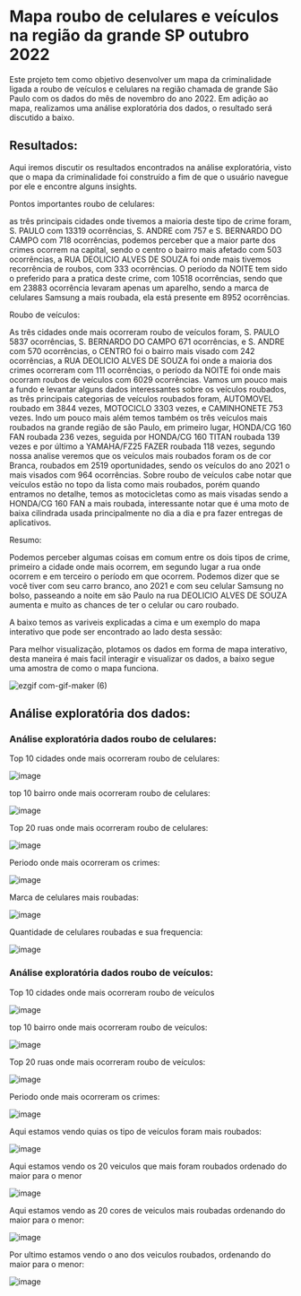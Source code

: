 # Mapa roubo de celulares e veículos na região da grande SP outubro 2022

Este projeto tem como objetivo desenvolver um mapa da criminalidade ligada a roubo de veículos e celulares na região chamada de grande São Paulo
com os dados do mês de novembro do ano 2022. Em adição ao mapa, realizamos uma análise exploratória dos dados, o resultado será discutido a baixo.

## Resultados: 
Aqui iremos discutir os resultados encontrados na análise exploratória, visto que o mapa da criminalidade foi construído a fim de que
o usuário navegue por ele e encontre alguns insights. 

Pontos importantes roubo de celulares: 

as três principais cidades onde tivemos a maioria deste tipo de crime foram, 
S. PAULO com 13319 ocorrências, S. ANDRE com 757 e S. BERNARDO DO CAMPO com 718 ocorrências, podemos perceber que a maior parte dos crimes ocorrem na capital, sendo o centro o bairro mais afetado com 503 ocorrências, a RUA DEOLICIO ALVES DE SOUZA   foi onde mais tivemos recorrência de roubos, com 333 ocorrências. O período da NOITE tem sido o preferido para a pratica deste crime, com 10518 ocorrências, sendo que em 23883 ocorrência levaram apenas um aparelho, sendo a marca de celulares Samsung a mais roubada, ela está presente em 8952 ocorrências.

Roubo de veículos: 

As três cidades onde mais ocorreram roubo de veículos foram, S. PAULO 5837 ocorrências, S. BERNARDO DO CAMPO 671 ocorrências, e S. ANDRE com 570 ocorrências, o CENTRO foi o bairro mais visado com 242 ocorrências, a RUA DEOLICIO ALVES DE SOUZA foi onde a maioria dos crimes ocorreram com 111 ocorrências, o período da NOITE foi onde mais ocorram roubos de veículos com 6029 ocorrências. Vamos um pouco mais a fundo e levantar alguns dados interessantes sobre os veículos roubados, as três principais categorias de veículos roubados foram, AUTOMOVEL roubado em 3844 vezes, MOTOCICLO  3303 vezes, e CAMINHONETE 753 vezes. Indo um pouco mais além temos também os três veículos mais roubados na grande região de são Paulo, em primeiro lugar, HONDA/CG 160 FAN roubada 236 vezes, seguida por HONDA/CG 160 TITAN roubada 139 vezes e por último a YAMAHA/FZ25 FAZER roubada 118 vezes, segundo nossa analise veremos que os veículos mais roubados foram os de cor Branca, roubados em 2519 oportunidades, sendo os veículos do ano 2021 o mais visados com 964 ocorrências. Sobre roubo de veículos cabe notar que veículos estão no topo da lista como mais roubados, porém quando entramos no detalhe, temos as motocicletas como as mais visadas sendo a HONDA/CG 160 FAN a mais roubada, interessante notar que é uma moto de baixa cilindrada usada principalmente no dia a dia e pra fazer entregas de aplicativos. 

Resumo: 

Podemos perceber algumas coisas em comum entre os dois tipos de crime, primeiro a cidade onde mais ocorrem, em segundo lugar a rua onde ocorrem e em terceiro o período em que ocorrem. Podemos dizer que se você tiver com seu carro branco, ano 2021 e com seu celular Samsung no bolso, passeando a noite em são Paulo na rua DEOLICIO ALVES DE SOUZA aumenta e muito as chances de ter o celular ou caro roubado.


A baixo temos as variveis explicadas a cima e um exemplo do mapa interativo que pode ser encontrado ao lado desta sessão:

Para melhor visualização, plotamos os dados em forma de mapa interativo, desta maneira é mais facil 
interagir e visualizar os dados, a baixo segue uma amostra de como o mapa funciona.

![ezgif com-gif-maker (6)](https://user-images.githubusercontent.com/117185803/210433221-d907168c-6f88-4d89-8277-32239386b009.gif)

## Análise exploratória dos dados: 
### Análise exploratória dados roubo de celulares:

Top 10 cidades onde mais ocorreram roubo de celulares:

![image](https://user-images.githubusercontent.com/117185803/210433485-db8bfb44-e67e-4b00-8f6d-3307c8e16933.png)

top 10 bairro onde mais ocorreram roubo de celulares:

![image](https://user-images.githubusercontent.com/117185803/210433624-5b87bcec-bfac-4b21-a66f-f9f00b9a26bd.png)

Top 20 ruas onde mais ocorreram roubo de celulares:

![image](https://user-images.githubusercontent.com/117185803/210433765-1c8323a4-7b2c-4a91-89c9-8b8945aa0b11.png)

Periodo onde mais ocorreram os crimes:

![image](https://user-images.githubusercontent.com/117185803/210433923-f142f411-9623-4137-8932-dce86235188a.png)

Marca de celulares mais roubadas:

![image](https://user-images.githubusercontent.com/117185803/210434039-006d8123-0e05-43b0-bf6c-1095704af8a9.png)

Quantidade de celulares roubadas e sua frequencia:

![image](https://user-images.githubusercontent.com/117185803/210434215-54f0f369-3441-42c9-a1e1-efe5d450b0f7.png)

### Análise exploratória dados roubo de veículos:

Top 10 cidades onde mais ocorreram roubo de veículos

![image](https://user-images.githubusercontent.com/117185803/210434489-d1f7400f-1bcd-4048-b717-6324020d6e4b.png)

top 10 bairro onde mais ocorreram roubo de veículos:

![image](https://user-images.githubusercontent.com/117185803/210434665-ebbfc9f8-f338-4422-9039-9a19467390dd.png)

Top 20 ruas onde mais ocorreram roubo de veículos:

![image](https://user-images.githubusercontent.com/117185803/210434763-d4dc54e0-573c-4e24-a9a4-351999fb59a3.png)

Periodo onde mais ocorreram os crimes:

![image](https://user-images.githubusercontent.com/117185803/210434853-52eb0e92-3b89-4f5c-afe9-0237809598a7.png)

Aqui estamos vendo quias os tipo de veículos foram mais roubados:

![image](https://user-images.githubusercontent.com/117185803/210435146-0dc401fe-7d9d-4d27-9715-73e2605dec1b.png)

Aqui estamos vendo os 20 veiculos que mais foram roubados ordenado do maior para o menor 

![image](https://user-images.githubusercontent.com/117185803/210435413-41ea407b-587e-49fe-a132-17f0d82b4c66.png)

Aqui estamos vendo as 20 cores de veiculos mais roubadas ordenando do maior para o menor:

![image](https://user-images.githubusercontent.com/117185803/210435591-158aee19-8e02-49a1-8cae-3c218aaf9209.png)

Por ultimo estamos vendo o ano dos veiculos roubados, ordenando do maior para o menor:

![image](https://user-images.githubusercontent.com/117185803/210435829-bec59422-a902-4565-b51a-70570e9a19c8.png)



